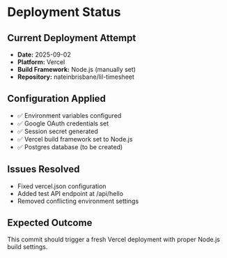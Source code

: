 # Deployment Status

## Current Deployment Attempt
- **Date:** 2025-09-02
- **Platform:** Vercel 
- **Build Framework:** Node.js (manually set)
- **Repository:** nateinbrisbane/lil-timesheet

## Configuration Applied
- ✅ Environment variables configured
- ✅ Google OAuth credentials set
- ✅ Session secret generated
- ✅ Vercel build framework set to Node.js
- ✅ Postgres database (to be created)

## Issues Resolved
- Fixed vercel.json configuration
- Added test API endpoint at /api/hello
- Removed conflicting environment settings

## Expected Outcome
This commit should trigger a fresh Vercel deployment with proper Node.js build settings.